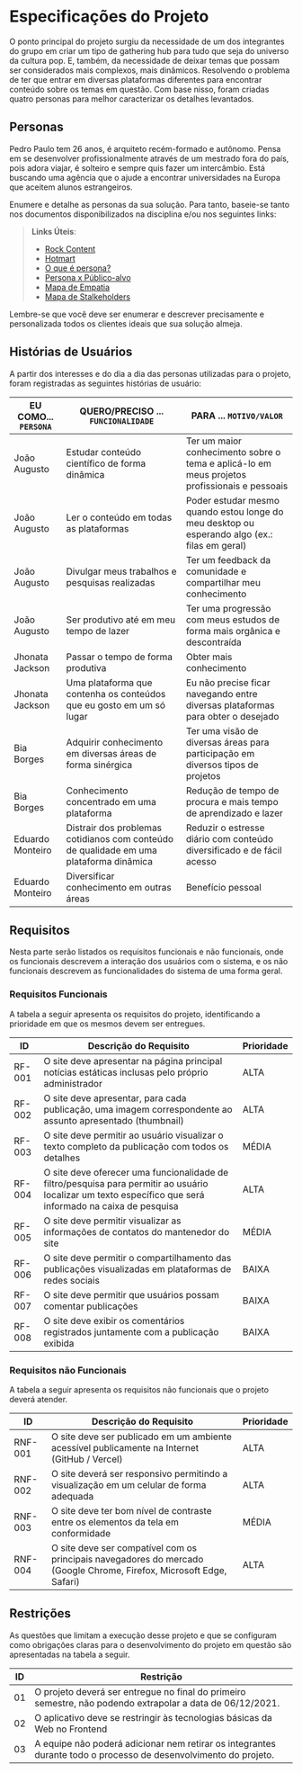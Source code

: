 # Especificações do Projeto

O ponto principal do projeto surgiu da necessidade de um dos integrantes do grupo em criar um tipo de gathering hub para tudo que seja do universo da cultura pop. E, também, da necessidade de deixar temas que possam ser considerados mais complexos, mais dinâmicos. Resolvendo o problema de ter que entrar em diversas plataformas diferentes para encontrar conteúdo sobre os temas em questão. Com base nisso, foram criadas quatro personas para melhor caracterizar os detalhes levantados.

## Personas

Pedro Paulo tem 26 anos, é arquiteto recém-formado e autônomo. Pensa em se desenvolver profissionalmente através de um mestrado fora do país, pois adora viajar, é solteiro e sempre quis fazer um intercâmbio. Está buscando uma agência que o ajude a encontrar universidades na Europa que aceitem alunos estrangeiros.

Enumere e detalhe as personas da sua solução. Para tanto, baseie-se tanto nos documentos disponibilizados na disciplina e/ou nos seguintes links:

> **Links Úteis**:
> - [Rock Content](https://rockcontent.com/blog/personas/)
> - [Hotmart](https://blog.hotmart.com/pt-br/como-criar-persona-negocio/)
> - [O que é persona?](https://resultadosdigitais.com.br/blog/persona-o-que-e/)
> - [Persona x Público-alvo](https://flammo.com.br/blog/persona-e-publico-alvo-qual-a-diferenca/)
> - [Mapa de Empatia](https://resultadosdigitais.com.br/blog/mapa-da-empatia/)
> - [Mapa de Stalkeholders](https://www.racecomunicacao.com.br/blog/como-fazer-o-mapeamento-de-stakeholders/)
>
Lembre-se que você deve ser enumerar e descrever precisamente e personalizada todos os clientes ideais que sua solução almeja.

## Histórias de Usuários

A partir dos interesses e do dia a dia das personas utilizadas para o projeto, foram registradas as seguintes histórias de usuário:

|EU COMO... `PERSONA`| QUERO/PRECISO ... `FUNCIONALIDADE` |PARA ... `MOTIVO/VALOR`                 |
|--------------------|------------------------------------|----------------------------------------|
|João Augusto        | Estudar conteúdo científico de forma dinâmica |Ter um maior conhecimento sobre o tema e aplicá-lo em meus projetos profissionais e pessoais|
|João Augusto        |Ler o conteúdo em todas as plataformas| Poder estudar mesmo quando estou longe do meu desktop ou esperando algo (ex.: filas em geral)|
|João Augusto        | Divulgar meus trabalhos e pesquisas realizadas | Ter um feedback da comunidade e compartilhar meu conhecimento               |
|João Augusto        | Ser produtivo até em meu tempo de lazer | Ter uma progressão com meus estudos de forma mais orgânica e descontraída|
|Jhonata Jackson     | Passar o tempo de forma produtiva       | Obter mais conhecimento |
|Jhonata Jackson     | Uma plataforma que contenha os conteúdos que eu gosto em um só lugar |Eu não precise ficar navegando entre diversas plataformas para obter o desejado |
|Bia Borges          | Adquirir conhecimento em diversas áreas de forma sinérgica| Ter uma visão de diversas áreas para participação em diversos tipos de projetos |
|Bia Borges          | Conhecimento concentrado em uma plataforma  | Redução de tempo de procura e mais tempo de aprendizado e lazer |
|Eduardo Monteiro    | Distrair dos problemas cotidianos com conteúdo de qualidade em uma plataforma dinâmica| Reduzir o estresse diário com conteúdo diversificado e de fácil acesso|
|Eduardo Monteiro    | Diversificar conhecimento em outras áreas | Benefício pessoal |

## Requisitos

Nesta parte serão listados os requisitos funcionais e não funcionais, onde os funcionais descrevem a interação dos usuários com o sistema, e os não funcionais descrevem as funcionalidades do sistema de uma forma geral.

### Requisitos Funcionais

A tabela a seguir apresenta os requisitos do projeto, identificando a prioridade em que os mesmos devem ser entregues.

|  ID      | Descrição do Requisito  | Prioridade |
|----------|-----------------------------------------|----|
|RF-001    | O site deve apresentar na página principal notícias estáticas inclusas pelo próprio administrador | ALTA |
|RF-002    | O site deve apresentar, para cada publicação, uma imagem correspondente ao assunto apresentado (thumbnail) | ALTA |
|RF-003    | O site deve permitir ao usuário visualizar o texto completo da publicação com todos os detalhes  | MÉDIA |
|RF-004    | O site deve oferecer uma funcionalidade de filtro/pesquisa para permitir ao usuário localizar um texto específico que será informado na caixa de pesquisa  | ALTA |
|RF-005    | O site deve permitir visualizar as informações de contatos do mantenedor do site  | MÉDIA |
|RF-006    | O site deve permitir o compartilhamento das publicações visualizadas em plataformas de redes sociais  | BAIXA |
|RF-007    | O site deve permitir que usuários possam comentar publicações  | BAIXA |
|RF-008    | O site deve exibir os comentários registrados juntamente com a publicação exibida  | BAIXA |

### Requisitos não Funcionais

A tabela a seguir apresenta os requisitos não funcionais que o projeto deverá atender.

|ID       | Descrição do Requisito  |Prioridade |
|-------  |-------------------------|----|
|RNF-001| O site deve ser publicado em um ambiente acessível publicamente na Internet (GitHub / Vercel) | ALTA | 
|RNF-002| O site deverá ser responsivo permitindo a visualização em um celular de forma adequada | ALTA | 
|RNF-003| O site deve ter bom nível de contraste entre os elementos da tela em conformidade |  MÉDIA | 
|RNF-004| O site deve ser compatível com os principais navegadores do mercado (Google Chrome, Firefox, Microsoft Edge, Safari) |  ALTA | 

## Restrições

As questões que limitam a execução desse projeto e que se configuram como obrigações claras para o desenvolvimento do projeto em questão são apresentadas na tabela a seguir.

|ID| Restrição                                             |
|--|-------------------------------------------------------|
|01| O projeto deverá ser entregue no final do primeiro semestre, não podendo extrapolar a data de 06/12/2021. |
|02| O aplicativo deve se restringir às tecnologias básicas da Web no Frontend|
|03| A equipe não poderá adicionar nem retirar os integrantes durante todo o processo de desenvolvimento do projeto. |

